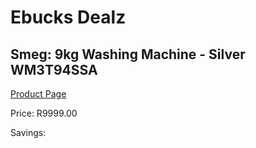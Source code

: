 
# Ebucks Dealz
## Smeg: 9kg Washing Machine - Silver WM3T94SSA
[Product Page](https://www.ebucks.com/web/shop/productSelected.do?prodId=1183623972&catId=704981826)

Price: R9999.00

Savings: 


	